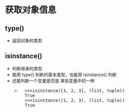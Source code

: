 # 获取对象信息
## type()
- 返回对象的类型
## isinstance()
- 判断继承的类型
- 能用 type() 判断的基本类型，也能用 isinstance() 判断
- 还能判断一个变量是否是 某些变量中的一种
    - <pre>
        >>>isinstance([1, 2, 3], (list, tuple))
        True
        >>>isinstance((1, 2, 3), (list, tuple))
        True
    </pre>